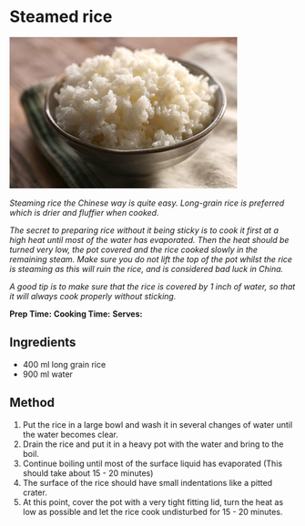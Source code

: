 # Steamed rice

![Steamed rice](resources/steamed-rice.jpg)

*Steaming rice the Chinese way is quite easy. Long-grain rice is preferred which is drier and fluffier when cooked.*

*The secret to preparing rice without it being sticky is to cook it first at a high heat until most of the water has evaporated. Then the heat should be turned very low, the pot covered and the rice cooked slowly in the remaining steam. Make sure you do not lift the top of the pot whilst the rice is steaming as this will ruin the rice, and is considered bad luck in China.*

*A good tip is to make sure that the rice is covered by 1 inch of water, so that it will always cook properly without sticking.*

**Prep Time:** 
**Cooking Time:** 
**Serves:** 

## Ingredients
- 400 ml long grain rice
- 900 ml water

## Method
1. Put the rice in a large bowl and wash it in several changes of water until the water becomes clear.
1. Drain the rice and put it in a heavy pot with the water and bring to the boil.
1. Continue boiling until most of the surface liquid has evaporated (This should take about 15 - 20 minutes)
1. The surface of the rice should have small indentations like a pitted crater.
1. At this point, cover the pot with a very tight fitting lid, turn the heat as low as possible and let the rice cook undisturbed for 15 - 20 minutes.